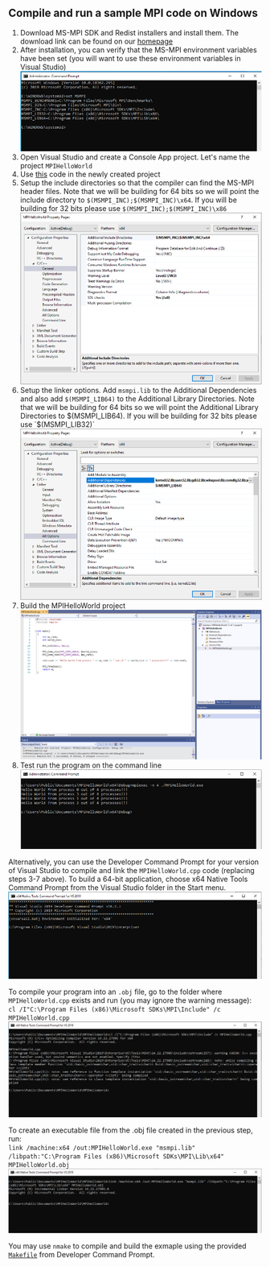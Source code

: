 ## Compile and run a sample MPI code on Windows
1. Download MS-MPI SDK and Redist installers and install them. The download link can be found on 
our [homepage](https://docs.microsoft.com/en-us/message-passing-interface/microsoft-mpi)
2. After installation, you can verify that the MS-MPI environment variables have been set (you will want to use these environment 
variables in Visual Studio)
![inline](./screenshots/set_msmpi.png)
3. Open Visual Studio and create a Console App project. Let's name the project `MPIHelloWorld`
4. Use [this](MPIHelloWorld.cpp) code in the newly created project
5. Setup the include directories so that the compiler can find the MS-MPI header files. Note that we will be building 
for 64 bits so we will point the include directory to `$(MSMPI_INC);$(MSMPI_INC)\x64`. If you will be building for 32 bits 
please use `$(MSMPI_INC);$(MSMPI_INC)\x86`
![inline](./screenshots/inc_dir.png)
6. Setup the linker options. Add `msmpi.lib` to the Additional Dependencies and also add `$(MSMPI_LIB64)` to the Additional 
Library Directories. Note that we will be building for 64 bits so we will point the Additional Library Directories to $(MSMPI_LIB64). 
If you will be building for 32 bits please use `$(MSMPI_LIB32)`
![inline](./screenshots/lib_dir.png)
7. Build the MPIHelloWorld project
![inline](./screenshots/vs_build.png)
8. Test run the program on the command line
![inline](./screenshots/mpiexec.png)

Alternatively, you can use the Developer Command Prompt for your version of Visual Studio to compile and link the `MPIHelloWorld.cpp` 
code (replacing steps 3-7 above). To build a 64-bit application, choose x64 Native Tools Command Prompt from the Visual Studio folder 
in the Start menu.
![inline](./screenshots/x64_prompt.png)

To compile your program into an `.obj` file, go to the folder where `MPIHelloWorld.cpp` exists and run (you may ignore the warning message):<br>
`cl /I"C:\Program Files (x86)\Microsoft SDKs\MPI\Include" /c MPIHelloWorld.cpp`
![inline](./screenshots/compile.png)

To create an executable file from the .obj file created in the previous step, run:<br>
`link /machine:x64 /out:MPIHelloWorld.exe "msmpi.lib" /libpath:"C:\Program Files (x86)\Microsoft SDKs\MPI\Lib\x64" MPIHelloWorld.obj`
![inline](./screenshots/link.png)

You may use `nmake` to compile and build the exmaple using the provided [`Makefile`](Makefile) from Developer Command Prompt.
